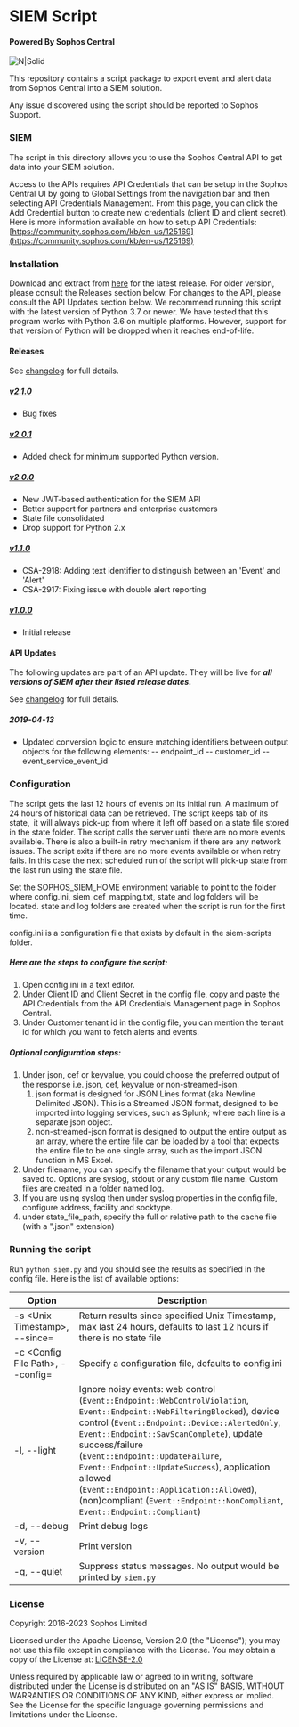 # SIEM Script

#### Powered By Sophos Central

![N|Solid](https://www.sophos.com/en-us/medialibrary/SophosNext/Images/LP/SophosCentral/central-logo-cir.png?la=en)


This repository contains a script package to export event and alert data from Sophos Central into a SIEM solution.

Any issue discovered using the script should be reported to Sophos Support.


### SIEM

The script in this directory allows you to use the Sophos Central API to get data into your SIEM solution.

Access to the APIs requires API Credentials that can be setup in the Sophos Central UI by going to Global Settings from the navigation bar and then selecting API Credentials Management. From this page, you can click the Add Credential button to create new credentials (client ID and client secret).
Here is more information available on how to setup API Credentials: [https://community.sophos.com/kb/en-us/125169](https://community.sophos.com/kb/en-us/125169)


### Installation ###

Download and extract from [here](https://github.com/sophos/Sophos-Central-SIEM-Integration/archive/v2.1.0.zip) for the latest release.
For older version, please consult the Releases section below.
For changes to the API, please consult the API Updates section below.
We recommend running this script with the latest version of Python 3.7 or newer. We have tested that this program works with Python 3.6 on multiple platforms. However, support for that version of Python will be dropped when it reaches end-of-life.

#### Releases ####

See [changelog](CHANGELOG.md) for full details.

##### [v2.1.0](https://github.com/sophos/Sophos-Central-SIEM-Integration/archive/v2.1.0.zip) #####

* Bug fixes

##### [v2.0.1](https://github.com/sophos/Sophos-Central-SIEM-Integration/archive/v2.0.1.zip) #####

* Added check for minimum supported Python version.

##### [v2.0.0](https://github.com/sophos/Sophos-Central-SIEM-Integration/archive/v2.0.0.zip) #####

* New JWT-based authentication for the SIEM API
* Better support for partners and enterprise customers
* State file consolidated
* Drop support for Python 2.x

##### [v1.1.0](https://github.com/sophos/Sophos-Central-SIEM-Integration/archive/v1.1.0.zip) #####

* CSA-2918: Adding text identifier to distinguish between an 'Event' and 'Alert'
* CSA-2917: Fixing issue with double alert reporting

##### [v1.0.0](https://github.com/sophos/Sophos-Central-SIEM-Integration/archive/v1.0.0.zip) #####

* Initial release

#### API Updates ####

The following updates are part of an API update. They will be live for ***all versions of SIEM after their listed release dates.***

See [changelog](CHANGELOG.md) for full details.

##### 2019-04-13 #####

* Updated conversion logic to ensure matching identifiers between output objects for the following elements:
-- endpoint_id --	customer_id --	event_service_event_id

### Configuration ###

The script gets the last 12 hours of events on its initial run. A maximum of 24 hours of historical data can be retrieved. The script keeps tab of its state, it will always pick-up from where it left off based on a state file stored in the state folder. The script calls the server until there are no more events available. There is also a built-in retry mechanism if there are any network issues. The script exits if there are no more events available or when retry fails. In this case the next scheduled run of the script will pick-up state from the last run using the state file.

Set the SOPHOS_SIEM_HOME environment variable to point to the folder where config.ini, siem_cef_mapping.txt, state and log folders will be located. state and log folders are created when the script is run for the first time.

config.ini is a configuration file that exists by default in the siem-scripts folder.

##### Here are the steps to configure the script:

1. Open config.ini in a text editor.
2. Under Client ID and Client Secret in the config file, copy and paste the API Credentials from the API Credentials Management page in Sophos Central.
3. Under Customer tenant id in the config file, you can mention the tenant id for which you want to fetch alerts and events.

##### Optional configuration steps:

1. Under json, cef or keyvalue, you could choose the preferred output of the response i.e. json, cef, keyvalue or non-streamed-json.
   1. json format is designed for JSON Lines format (aka Newline Delimited JSON). This is a Streamed JSON format, designed to be imported into logging services, such as Splunk; where each line is a separate json object.
   2. non-streamed-json format is designed to output the entire output as an array, where the entire file can be loaded by a tool that expects the entire file to be one single array, such as the import JSON function in MS Excel.
2. Under filename, you can specify the filename that your output would be saved to. Options are syslog, stdout or any custom file name. Custom files are created in a folder named log.
3. If you are using syslog then under syslog properties in the config file, configure address, facility and socktype.
4. under state_file_path, specify the full or relative path to the cache file (with a ".json" extension)


### Running the script

Run `python siem.py` and you should see the results as specified in the config file. Here is the list of available options:

| Option | Description |
| ------ | ----------- |
| -s \<Unix Timestamp\>, --since=<Unix Timestamp> | Return results since specified Unix Timestamp, max last 24 hours, defaults to last 12 hours if there is no state file | 
| -c \<Config File Path\>, --config=<Config File Path> | Specify a configuration file, defaults to config.ini |
| -l, --light | Ignore noisy events: web control (`Event::Endpoint::WebControlViolation`, `Event::Endpoint::WebFilteringBlocked`), device control (`Event::Endpoint::Device::AlertedOnly`, `Event::Endpoint::SavScanComplete`), update success/failure (`Event::Endpoint::UpdateFailure`, `Event::Endpoint::UpdateSuccess`), application allowed (`Event::Endpoint::Application::Allowed`), (non)compliant (`Event::Endpoint::NonCompliant`, `Event::Endpoint::Compliant`) |
| -d, --debug | Print debug logs |
| -v, --version | Print version |
| -q, --quiet | Suppress status messages. No output would be printed by `siem.py` |


### License

Copyright 2016-2023 Sophos Limited

Licensed under the Apache License, Version 2.0 (the "License"); you may not use this file except in compliance with the License.
You may obtain a copy of the License at: [LICENSE-2.0](http://www.apache.org/licenses/LICENSE-2.0)

Unless required by applicable law or agreed to in writing, software distributed under the License is distributed on an "AS IS" BASIS, WITHOUT WARRANTIES OR CONDITIONS OF ANY KIND, either express or implied. See the License for the specific language governing permissions and limitations under the License.
